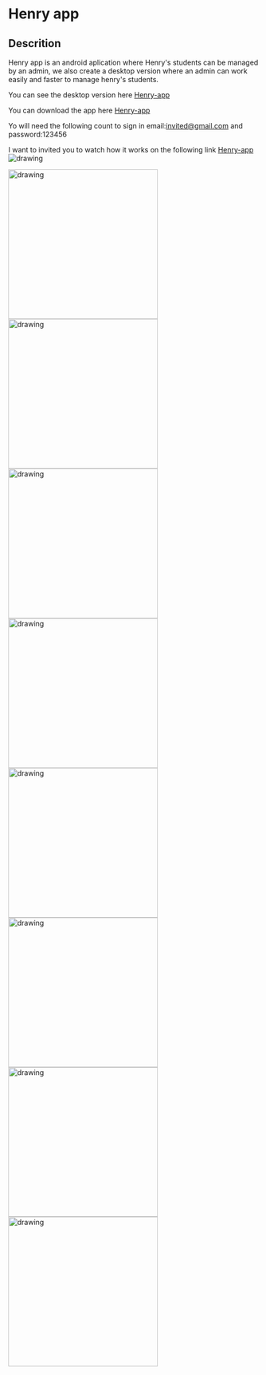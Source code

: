 # Henry app
## Descrition
Henry app is an  android aplication where Henry's students can be managed by an admin, we also create a desktop version where an admin can work easily and faster to manage henry's students.

You can see the desktop version here [Henry-app](https://henry-app.vercel.app/)

You can download the app here [Henry-app](https://drive.google.com/file/d/1w_VrO9h01H7OUXyvQiuuhEzZu_V92xeU/view?usp=sharing/)

Yo will need the following count to sign in email:invited@gmail.com  and password:123456

I want to invited you to watch how it works on the following link [Henry-app](https://vimeo.com/512744811)
<img src="/assets/Home.png" alt="drawing" />

<div >
<img src="/assets/photo1.jpg" alt="drawing" width="300"/>
<img src="/assets/photo2.jpg" alt="drawing" width="300"/>
<img src="/assets/photo3.jpg" alt="drawing" width="300"/>
<img src="/assets/photo4.jpg" alt="drawing" width="300"/>
<img src="/assets/photo6.jpg" alt="drawing" width="300"/>
<img src="/assets/photo7.jpg" alt="drawing" width="300"/>
<img src="/assets/photo8.jpg" alt="drawing" width="300"/>
<img src="/assets/photo9.jpg" alt="drawing" width="300"/>

</div>

